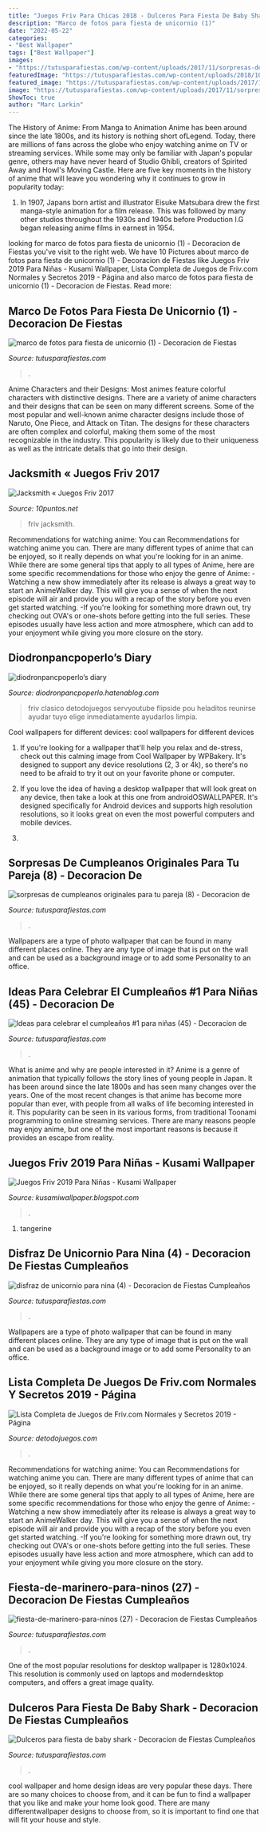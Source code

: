 ```yaml
---
title: "Juegos Friv Para Chicas 2018 - Dulceros Para Fiesta De Baby Shark"
description: "Marco de fotos para fiesta de unicornio (1)"
date: "2022-05-22"
categories:
- "Best Wallpaper"
tags: ["Best Wallpaper"]
images:
- "https://tutusparafiestas.com/wp-content/uploads/2017/11/sorpresas-de-cumpleanos-originales-para-tu-pareja-8.jpg"
featuredImage: "https://tutusparafiestas.com/wp-content/uploads/2018/10/dulceros-para-fiesta-de-baby-shark-2.jpg"
featured_image: "https://tutusparafiestas.com/wp-content/uploads/2017/11/sorpresas-de-cumpleanos-originales-para-tu-pareja-8.jpg"
image: "https://tutusparafiestas.com/wp-content/uploads/2017/11/sorpresas-de-cumpleanos-originales-para-tu-pareja-8.jpg"
ShowToc: true
author: "Marc Larkin"
---
```



The History of Anime: From Manga to Animation
Anime has been around since the late 1800s, and its history is nothing short ofLegend. Today, there are millions of fans across the globe who enjoy watching anime on TV or streaming services. While some may only be familiar with Japan's popular genre, others may have never heard of Studio Ghibli, creators of Spirited Away and Howl's Moving Castle. Here are five key moments in the history of anime that will leave you wondering why it continues to grow in popularity today:
1) In 1907, Japans born artist and illustrator Eisuke Matsubara drew the first manga-style animation for a film release. This was followed by many other studios throughout the 1930s and 1940s before Production I.G began releasing anime films in earnest in 1954.

	

		
looking for marco de fotos para fiesta de unicornio (1) - Decoracion de Fiestas you've visit to the right web. We have 10 Pictures about marco de fotos para fiesta de unicornio (1) - Decoracion de Fiestas like Juegos Friv 2019 Para Niñas - Kusami Wallpaper, Lista Completa de Juegos de Friv.com Normales y Secretos 2019 - Página and also marco de fotos para fiesta de unicornio (1) - Decoracion de Fiestas. Read more:
		
    
## Marco De Fotos Para Fiesta De Unicornio (1) - Decoracion De Fiestas

<img loading=lazy src="https://tutusparafiestas.com/wp-content/uploads/2018/01/marco-de-fotos-para-fiesta-de-unicornio-1.jpg" onerror="this.onerror=null;this.src='https://tse3.mm.bing.net/th?id=OIP.72rS2_gaJ_FY1lrqp3CXmgHaH1&amp;pid=15.1';" alt="marco de fotos para fiesta de unicornio (1) - Decoracion de Fiestas">

_Source: tutusparafiestas.com_

>. 

	

Anime Characters and their Designs: Most animes feature colorful characters with distinctive designs.
There are a variety of anime characters and their designs that can be seen on many different screens. Some of the most popular and well-known anime character designs include those of Naruto, One Piece, and Attack on Titan. The designs for these characters are often complex and colorful, making them some of the most recognizable in the industry. This popularity is likely due to their uniqueness as well as the intricate details that go into their design.

    
## Jacksmith « Juegos Friv 2017

<img loading=lazy src="https://www.10puntos.net/juegosfriv/wp-content/uploads/2017/05/JackSmith.jpg" onerror="this.onerror=null;this.src='https://tse2.mm.bing.net/th?id=OIP.A5grozlBLNLEBuzLRSNcQAHaFo&amp;pid=15.1';" alt="Jacksmith « Juegos Friv 2017">

_Source: 10puntos.net_

>friv jacksmith. 

	

Recommendations for watching anime: You can
Recommendations for watching anime you can. There are many different types of anime that can be enjoyed, so it really depends on what you're looking for in an anime. While there are some general tips that apply to all types of Anime, here are some specific recommendations for those who enjoy the genre of Anime: 
-Watching a new show immediately after its release is always a great way to start an AnimeWalker day. This will give you a sense of when the next episode will air and provide you with a recap of the story before you even get started watching. 
-If you're looking for something more drawn out, try checking out OVA's or one-shots before getting into the full series. These episodes usually have less action and more atmosphere, which can add to your enjoyment while giving you more closure on the story.

    
## Diodronpancpoperlo’s Diary

<img loading=lazy src="https://detodojuegos.com/wp-content/uploads/2019/03/top-5-mejores-juegos-friv-abril-2019-portada-440x250.jpg" onerror="this.onerror=null;this.src='https://tse2.mm.bing.net/th?id=OIP.Ar8RiAutQQpMIGm10KxykQAAAA&amp;pid=15.1';" alt="diodronpancpoperlo’s diary">

_Source: diodronpancpoperlo.hatenablog.com_

>friv clasico detodojuegos servyoutube flipside pou heladitos reunirse ayudar tuyo elige inmediatamente ayudarlos limpia. 

	

Cool wallpapers for different devices:
cool wallpapers for different devices 

1. If you're looking for a wallpaper that'll help you relax and de-stress, check out this calming image from Cool Wallpaper by WPBakery. It's designed to support any device resolutions (2, 3 or 4k), so there's no need to be afraid to try it out on your favorite phone or computer.

2. If you love the idea of having a desktop wallpaper that will look great on any device, then take a look at this one from androidOSWALLPAPER. It's designed specifically for Android devices and supports high resolution resolutions, so it looks great on even the most powerful computers and mobile devices.

3.

    
## Sorpresas De Cumpleanos Originales Para Tu Pareja (8) - Decoracion De

<img loading=lazy src="https://tutusparafiestas.com/wp-content/uploads/2017/11/sorpresas-de-cumpleanos-originales-para-tu-pareja-8.jpg" onerror="this.onerror=null;this.src='https://tse4.mm.bing.net/th?id=OIP.hz-bZr9o2OQd0il1aFrBCwHaFj&amp;pid=15.1';" alt="sorpresas de cumpleanos originales para tu pareja (8) - Decoracion de">

_Source: tutusparafiestas.com_

>. 

	



Wallpapers are a type of photo wallpaper that can be found in many different places online. They are any type of image that is put on the wall and can be used as a background image or to add some Personality to an office.

    
## Ideas Para Celebrar El Cumpleaños #1 Para Niñas (45) - Decoracion De

<img loading=lazy src="https://tutusparafiestas.com/wp-content/uploads/2017/02/Ideas-para-celebrar-el-cumpleaños-1-para-niñas-45.jpg" onerror="this.onerror=null;this.src='https://tse2.mm.bing.net/th?id=OIP.PyEJ0CxDOkr2LX6_zbWKZwHaGK&amp;pid=15.1';" alt="Ideas para celebrar el cumpleaños #1 para niñas (45) - Decoracion de">

_Source: tutusparafiestas.com_

>. 

	

What is anime and why are people interested in it?
Anime is a genre of animation that typically follows the story lines of young people in Japan. It has been around since the late 1800s and has seen many changes over the years. One of the most recent changes is that anime has become more popular than ever, with people from all walks of life becoming interested in it. This popularity can be seen in its various forms, from traditional Toonami programming to online streaming services. There are many reasons people may enjoy anime, but one of the most important reasons is because it provides an escape from reality.

    
## Juegos Friv 2019 Para Niñas - Kusami Wallpaper

<img loading=lazy src="https://lh6.googleusercontent.com/proxy/wkn6f9wCzkhNrcmQwrWxM1tZ8bBJXlkY22hDe6YsK6hgwcDRhhi4GnS4_4mBWzNOlzgShgpB3VbuRv-NzTUVqbjAK0M999twwLH_mugZj2Ss1Q=w1200-h630-p-k-no-nu" onerror="this.onerror=null;this.src='https://tse4.mm.bing.net/th?id=OIP.vygXImSXfkKPjF-aPqs_dgHaDt&amp;pid=15.1';" alt="Juegos Friv 2019 Para Niñas - Kusami Wallpaper">

_Source: kusamiwallpaper.blogspot.com_

>. 

	

1. tangerine 

    
## Disfraz De Unicornio Para Nina (4) - Decoracion De Fiestas Cumpleaños

<img loading=lazy src="https://tutusparafiestas.com/wp-content/uploads/2018/01/disfraz-de-unicornio-para-nina-4.jpg" onerror="this.onerror=null;this.src='https://tse1.mm.bing.net/th?id=OIP.HSZmC_UWxuQwyEnNrSVujAHaKX&amp;pid=15.1';" alt="disfraz de unicornio para nina (4) - Decoracion de Fiestas Cumpleaños">

_Source: tutusparafiestas.com_

>. 

	



Wallpapers are a type of photo wallpaper that can be found in many different places online. They are any type of image that is put on the wall and can be used as a background image or to add some Personality to an office.

    
## Lista Completa De Juegos De Friv.com Normales Y Secretos 2019 - Página

<img loading=lazy src="https://detodojuegos.com/wp-content/uploads/2018/11/vlcsnap-2018-11-30-11h08m37s814.jpg" onerror="this.onerror=null;this.src='https://tse3.mm.bing.net/th?id=OIP.wjYAJ5ohZHDX6UNxIIp_bQHaEL&amp;pid=15.1';" alt="Lista Completa de Juegos de Friv.com Normales y Secretos 2019 - Página">

_Source: detodojuegos.com_

>. 

	

Recommendations for watching anime: You can
Recommendations for watching anime you can. There are many different types of anime that can be enjoyed, so it really depends on what you're looking for in an anime. While there are some general tips that apply to all types of Anime, here are some specific recommendations for those who enjoy the genre of Anime: 
-Watching a new show immediately after its release is always a great way to start an AnimeWalker day. This will give you a sense of when the next episode will air and provide you with a recap of the story before you even get started watching. 
-If you're looking for something more drawn out, try checking out OVA's or one-shots before getting into the full series. These episodes usually have less action and more atmosphere, which can add to your enjoyment while giving you more closure on the story.

    
## Fiesta-de-marinero-para-ninos (27) - Decoracion De Fiestas Cumpleaños

<img loading=lazy src="https://tutusparafiestas.com/wp-content/uploads/2017/10/fiesta-de-marinero-para-ninos-27.jpg" onerror="this.onerror=null;this.src='https://tse1.mm.bing.net/th?id=OIP.H6Vd4fCazh-06dmSlxuB0wHaLG&amp;pid=15.1';" alt="fiesta-de-marinero-para-ninos (27) - Decoracion de Fiestas Cumpleaños">

_Source: tutusparafiestas.com_

>. 

	

One of the most popular resolutions for desktop wallpaper is 1280x1024. This resolution is commonly used on laptops and moderndesktop computers, and offers a great image quality.

    
## Dulceros Para Fiesta De Baby Shark - Decoracion De Fiestas Cumpleaños

<img loading=lazy src="https://tutusparafiestas.com/wp-content/uploads/2018/10/dulceros-para-fiesta-de-baby-shark-2.jpg" onerror="this.onerror=null;this.src='https://tse3.mm.bing.net/th?id=OIP.XnanRx2t8RzymsV1xTyhCgHaJ3&amp;pid=15.1';" alt="Dulceros para fiesta de baby shark - Decoracion de Fiestas Cumpleaños">

_Source: tutusparafiestas.com_

>. 

	

cool wallpaper and home design ideas are very popular these days. There are so many choices to choose from, and it can be fun to find a wallpaper that you like and make your home look good. There are many differentwallpaper designs to choose from, so it is important to find one that will fit your house and style.

